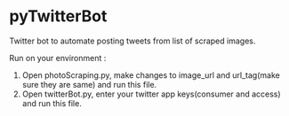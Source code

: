# pyTwitterBot
Twitter bot to automate posting tweets from list of scraped images.

Run on your environment : 
  1. Open photoScraping.py, make changes to image_url and url_tag(make sure they are same) and run this file.
  2. Open twitterBot.py, enter your twitter app keys(consumer and access) and run this file.
